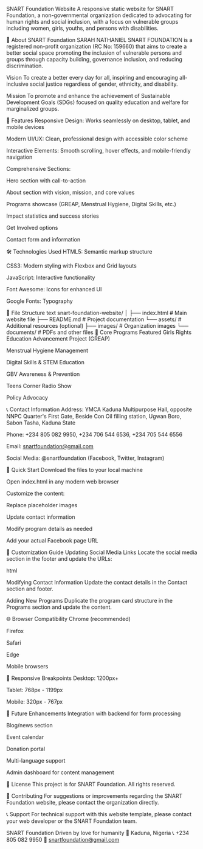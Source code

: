 SNART Foundation Website
A responsive static website for SNART Foundation, a non-governmental organization dedicated to advocating for human rights and social inclusion, with a focus on vulnerable groups including women, girls, youths, and persons with disabilities.

🌟 About SNART Foundation
SARAH NATHANIEL SNART FOUNDATION is a registered non-profit organization (RC No: 159660) that aims to create a better social space promoting the inclusion of vulnerable persons and groups through capacity building, governance inclusion, and reducing discrimination.

Vision
To create a better every day for all, inspiring and encouraging all-inclusive social justice regardless of gender, ethnicity, and disability.

Mission
To promote and enhance the achievement of Sustainable Development Goals (SDGs) focused on quality education and welfare for marginalized groups.

🚀 Features
Responsive Design: Works seamlessly on desktop, tablet, and mobile devices

Modern UI/UX: Clean, professional design with accessible color scheme

Interactive Elements: Smooth scrolling, hover effects, and mobile-friendly navigation

Comprehensive Sections:

Hero section with call-to-action

About section with vision, mission, and core values

Programs showcase (GREAP, Menstrual Hygiene, Digital Skills, etc.)

Impact statistics and success stories

Get Involved options

Contact form and information

🛠️ Technologies Used
HTML5: Semantic markup structure

CSS3: Modern styling with Flexbox and Grid layouts

JavaScript: Interactive functionality

Font Awesome: Icons for enhanced UI

Google Fonts: Typography

📁 File Structure
text
snart-foundation-website/
│
├── index.html              # Main website file
├── README.md               # Project documentation
└── assets/                 # Additional resources (optional)
    ├── images/             # Organization images
    └── documents/          # PDFs and other files
🎯 Core Programs Featured
Girls Rights Education Advancement Project (GREAP)

Menstrual Hygiene Management

Digital Skills & STEM Education

GBV Awareness & Prevention

Teens Corner Radio Show

Policy Advocacy

📞 Contact Information
Address: YMCA Kaduna Multipurpose Hall, opposite NNPC Quarter's First Gate, Beside Con Oil filling station, Ugwan Boro, Sabon Tasha, Kaduna State

Phone: +234 805 082 9950, +234 706 544 6536, +234 705 544 6556

Email: snartfoundation@gmail.com

Social Media: @snartfoundation (Facebook, Twitter, Instagram)

🚀 Quick Start
Download the files to your local machine

Open index.html in any modern web browser

Customize the content:

Replace placeholder images

Update contact information

Modify program details as needed

Add your actual Facebook page URL

🎨 Customization Guide
Updating Social Media Links
Locate the social media section in the footer and update the URLs:

html
<!-- In the footer section -->
<div class="social-links">
    <a href="https://www.facebook.com/YourActualPage" target="_blank">
        <i class="fab fa-facebook-f"></i>
    </a>
    <!-- Other social links -->
</div>
Modifying Contact Information
Update the contact details in the Contact section and footer.

Adding New Programs
Duplicate the program card structure in the Programs section and update the content.

🌐 Browser Compatibility
Chrome (recommended)

Firefox

Safari

Edge

Mobile browsers

📱 Responsive Breakpoints
Desktop: 1200px+

Tablet: 768px - 1199px

Mobile: 320px - 767px

🔧 Future Enhancements
Integration with backend for form processing

Blog/news section

Event calendar

Donation portal

Multi-language support

Admin dashboard for content management

📄 License
This project is for SNART Foundation. All rights reserved.

🤝 Contributing
For suggestions or improvements regarding the SNART Foundation website, please contact the organization directly.

📞 Support
For technical support with this website template, please contact your web developer or the SNART Foundation team.

SNART Foundation
Driven by love for humanity
📍 Kaduna, Nigeria
📞 +234 805 082 9950
📧 snartfoundation@gmail.com

